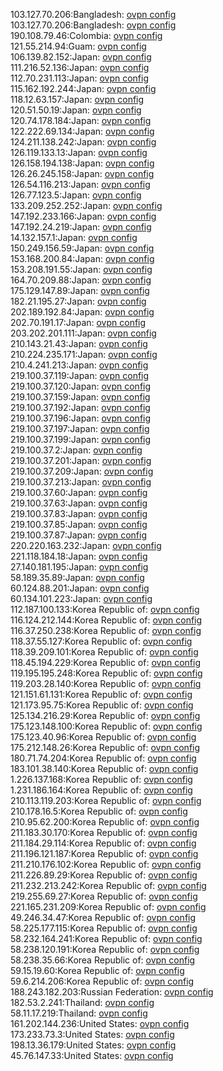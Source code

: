 103.127.70.206:Bangladesh: [ovpn config](vpn/103_127_70_206.ovpn)  
103.127.70.206:Bangladesh: [ovpn config](vpn/103_127_70_206.ovpn)  
190.108.79.46:Colombia: [ovpn config](vpn/190_108_79_46.ovpn)  
121.55.214.94:Guam: [ovpn config](vpn/121_55_214_94.ovpn)  
106.139.82.152:Japan: [ovpn config](vpn/106_139_82_152.ovpn)  
111.216.52.136:Japan: [ovpn config](vpn/111_216_52_136.ovpn)  
112.70.231.113:Japan: [ovpn config](vpn/112_70_231_113.ovpn)  
115.162.192.244:Japan: [ovpn config](vpn/115_162_192_244.ovpn)  
118.12.63.157:Japan: [ovpn config](vpn/118_12_63_157.ovpn)  
120.51.50.19:Japan: [ovpn config](vpn/120_51_50_19.ovpn)  
120.74.178.184:Japan: [ovpn config](vpn/120_74_178_184.ovpn)  
122.222.69.134:Japan: [ovpn config](vpn/122_222_69_134.ovpn)  
124.211.138.242:Japan: [ovpn config](vpn/124_211_138_242.ovpn)  
126.119.133.13:Japan: [ovpn config](vpn/126_119_133_13.ovpn)  
126.158.194.138:Japan: [ovpn config](vpn/126_158_194_138.ovpn)  
126.26.245.158:Japan: [ovpn config](vpn/126_26_245_158.ovpn)  
126.54.116.213:Japan: [ovpn config](vpn/126_54_116_213.ovpn)  
126.77.123.5:Japan: [ovpn config](vpn/126_77_123_5.ovpn)  
133.209.252.252:Japan: [ovpn config](vpn/133_209_252_252.ovpn)  
147.192.233.166:Japan: [ovpn config](vpn/147_192_233_166.ovpn)  
147.192.24.219:Japan: [ovpn config](vpn/147_192_24_219.ovpn)  
14.132.157.1:Japan: [ovpn config](vpn/14_132_157_1.ovpn)  
150.249.156.59:Japan: [ovpn config](vpn/150_249_156_59.ovpn)  
153.168.200.84:Japan: [ovpn config](vpn/153_168_200_84.ovpn)  
153.208.191.55:Japan: [ovpn config](vpn/153_208_191_55.ovpn)  
164.70.209.88:Japan: [ovpn config](vpn/164_70_209_88.ovpn)  
175.129.147.89:Japan: [ovpn config](vpn/175_129_147_89.ovpn)  
182.21.195.27:Japan: [ovpn config](vpn/182_21_195_27.ovpn)  
202.189.192.84:Japan: [ovpn config](vpn/202_189_192_84.ovpn)  
202.70.191.17:Japan: [ovpn config](vpn/202_70_191_17.ovpn)  
203.202.201.111:Japan: [ovpn config](vpn/203_202_201_111.ovpn)  
210.143.21.43:Japan: [ovpn config](vpn/210_143_21_43.ovpn)  
210.224.235.171:Japan: [ovpn config](vpn/210_224_235_171.ovpn)  
210.4.241.213:Japan: [ovpn config](vpn/210_4_241_213.ovpn)  
219.100.37.119:Japan: [ovpn config](vpn/219_100_37_119.ovpn)  
219.100.37.120:Japan: [ovpn config](vpn/219_100_37_120.ovpn)  
219.100.37.159:Japan: [ovpn config](vpn/219_100_37_159.ovpn)  
219.100.37.192:Japan: [ovpn config](vpn/219_100_37_192.ovpn)  
219.100.37.196:Japan: [ovpn config](vpn/219_100_37_196.ovpn)  
219.100.37.197:Japan: [ovpn config](vpn/219_100_37_197.ovpn)  
219.100.37.199:Japan: [ovpn config](vpn/219_100_37_199.ovpn)  
219.100.37.2:Japan: [ovpn config](vpn/219_100_37_2.ovpn)  
219.100.37.201:Japan: [ovpn config](vpn/219_100_37_201.ovpn)  
219.100.37.209:Japan: [ovpn config](vpn/219_100_37_209.ovpn)  
219.100.37.213:Japan: [ovpn config](vpn/219_100_37_213.ovpn)  
219.100.37.60:Japan: [ovpn config](vpn/219_100_37_60.ovpn)  
219.100.37.63:Japan: [ovpn config](vpn/219_100_37_63.ovpn)  
219.100.37.83:Japan: [ovpn config](vpn/219_100_37_83.ovpn)  
219.100.37.85:Japan: [ovpn config](vpn/219_100_37_85.ovpn)  
219.100.37.87:Japan: [ovpn config](vpn/219_100_37_87.ovpn)  
220.220.163.232:Japan: [ovpn config](vpn/220_220_163_232.ovpn)  
221.118.184.18:Japan: [ovpn config](vpn/221_118_184_18.ovpn)  
27.140.181.195:Japan: [ovpn config](vpn/27_140_181_195.ovpn)  
58.189.35.89:Japan: [ovpn config](vpn/58_189_35_89.ovpn)  
60.124.88.201:Japan: [ovpn config](vpn/60_124_88_201.ovpn)  
60.134.101.223:Japan: [ovpn config](vpn/60_134_101_223.ovpn)  
112.187.100.133:Korea Republic of: [ovpn config](vpn/112_187_100_133.ovpn)  
116.124.212.144:Korea Republic of: [ovpn config](vpn/116_124_212_144.ovpn)  
116.37.250.238:Korea Republic of: [ovpn config](vpn/116_37_250_238.ovpn)  
118.37.55.127:Korea Republic of: [ovpn config](vpn/118_37_55_127.ovpn)  
118.39.209.101:Korea Republic of: [ovpn config](vpn/118_39_209_101.ovpn)  
118.45.194.229:Korea Republic of: [ovpn config](vpn/118_45_194_229.ovpn)  
119.195.195.248:Korea Republic of: [ovpn config](vpn/119_195_195_248.ovpn)  
119.203.28.140:Korea Republic of: [ovpn config](vpn/119_203_28_140.ovpn)  
121.151.61.131:Korea Republic of: [ovpn config](vpn/121_151_61_131.ovpn)  
121.173.95.75:Korea Republic of: [ovpn config](vpn/121_173_95_75.ovpn)  
125.134.216.29:Korea Republic of: [ovpn config](vpn/125_134_216_29.ovpn)  
175.123.148.100:Korea Republic of: [ovpn config](vpn/175_123_148_100.ovpn)  
175.123.40.96:Korea Republic of: [ovpn config](vpn/175_123_40_96.ovpn)  
175.212.148.26:Korea Republic of: [ovpn config](vpn/175_212_148_26.ovpn)  
180.71.74.204:Korea Republic of: [ovpn config](vpn/180_71_74_204.ovpn)  
183.101.38.140:Korea Republic of: [ovpn config](vpn/183_101_38_140.ovpn)  
1.226.137.168:Korea Republic of: [ovpn config](vpn/1_226_137_168.ovpn)  
1.231.186.164:Korea Republic of: [ovpn config](vpn/1_231_186_164.ovpn)  
210.113.119.203:Korea Republic of: [ovpn config](vpn/210_113_119_203.ovpn)  
210.178.16.5:Korea Republic of: [ovpn config](vpn/210_178_16_5.ovpn)  
210.95.62.200:Korea Republic of: [ovpn config](vpn/210_95_62_200.ovpn)  
211.183.30.170:Korea Republic of: [ovpn config](vpn/211_183_30_170.ovpn)  
211.184.29.114:Korea Republic of: [ovpn config](vpn/211_184_29_114.ovpn)  
211.196.121.187:Korea Republic of: [ovpn config](vpn/211_196_121_187.ovpn)  
211.210.176.102:Korea Republic of: [ovpn config](vpn/211_210_176_102.ovpn)  
211.226.89.29:Korea Republic of: [ovpn config](vpn/211_226_89_29.ovpn)  
211.232.213.242:Korea Republic of: [ovpn config](vpn/211_232_213_242.ovpn)  
219.255.69.27:Korea Republic of: [ovpn config](vpn/219_255_69_27.ovpn)  
221.165.231.209:Korea Republic of: [ovpn config](vpn/221_165_231_209.ovpn)  
49.246.34.47:Korea Republic of: [ovpn config](vpn/49_246_34_47.ovpn)  
58.225.177.115:Korea Republic of: [ovpn config](vpn/58_225_177_115.ovpn)  
58.232.164.241:Korea Republic of: [ovpn config](vpn/58_232_164_241.ovpn)  
58.238.120.191:Korea Republic of: [ovpn config](vpn/58_238_120_191.ovpn)  
58.238.35.66:Korea Republic of: [ovpn config](vpn/58_238_35_66.ovpn)  
59.15.19.60:Korea Republic of: [ovpn config](vpn/59_15_19_60.ovpn)  
59.6.214.206:Korea Republic of: [ovpn config](vpn/59_6_214_206.ovpn)  
188.243.182.203:Russian Federation: [ovpn config](vpn/188_243_182_203.ovpn)  
182.53.2.241:Thailand: [ovpn config](vpn/182_53_2_241.ovpn)  
58.11.17.219:Thailand: [ovpn config](vpn/58_11_17_219.ovpn)  
161.202.144.236:United States: [ovpn config](vpn/161_202_144_236.ovpn)  
173.233.73.3:United States: [ovpn config](vpn/173_233_73_3.ovpn)  
198.13.36.179:United States: [ovpn config](vpn/198_13_36_179.ovpn)  
45.76.147.33:United States: [ovpn config](vpn/45_76_147_33.ovpn)  
